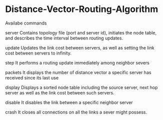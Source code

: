 # Distance-Vector-Routing-Algorithm
Availabe commands

server	Contains topology file (port and server id), initiates the node table, and describes the time interval between routing updates.

update	Updates the link cost between servers, as well as setting the link cost between servers to infinity.

step	It performs a routing update immediately among neighbor severs 

packets		It displays the number of distance vector a specific server has received since its last use

display	Displays a sorted node table including the source server, next hop server as well as the link cost between such servers.

disable		It disables the link between a specific neighbor server

crash		It closes all connections on all the links a sever might possess.
